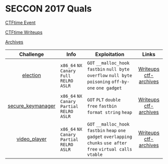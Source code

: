 # SECCON 2017 Quals

[CTFtime Event](https://ctftime.org/event/512)

[CTFtime Writeups](https://ctftime.org/event/512/tasks/)

[Archives](https://github.com/sajjadium/ctf-archives/tree/master/ctfs/ctfs/SECCON/2017/Quals/)

| Challenge   | Info               | Exploitation         | Links     |
|:-----------:|--------------------|----------------------|:---------:|
| [election](election) | `x86_64` `NX` `Canary` `Full RELRO` `ASLR` | `GOT` `__malloc_hook` `fastbin` `null byte overflow` `null byte poisoning` `off-by-one` `one gadget` | [Writeups](https://ctftime.org/task/5040) [ctf-archives](https://github.com/sajjadium/ctf-archives/tree/master/ctfs/SECCON/2017/Quals/election) |
| [secure_keymanager](secure_keymanager) | `x86_64` `NX` `Canary` `Partial RELRO` `ASLR` | `GOT` `PLT` `double free` `fastbin` `format string` `heap` | [Writeups](https://ctftime.org/task/5041) [ctf-archives](https://github.com/sajjadium/ctf-archives/tree/master/ctfs/SECCON/2017/Quals/secure_keymanager) |
| [video_player](video_player) | `x86_64` `NX` `Canary` `Partial RELRO` `ASLR` | `GOT` `__malloc_hook` `fastbin` `heap` `one gadget` `overlapping chunks` `use after free` `virtual calls` `vtable` | [Writeups](https://ctftime.org/task/5051) [ctf-archives](https://github.com/sajjadium/ctf-archives/tree/master/ctfs/SECCON/2017/Quals/video_player) |
